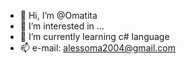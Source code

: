 - 👋 Hi, I’m @Omatita
- 👀 I’m interested in ...
- 🌱 I’m currently learning c# language
- 📫 e-mail: alessoma2004@gmail.com

<!---
Omatita/Omatita is a ✨ special ✨ repository because its `README.md` (this file) appears on your GitHub profile.
You can click the Preview link to take a look at your changes.
--->
